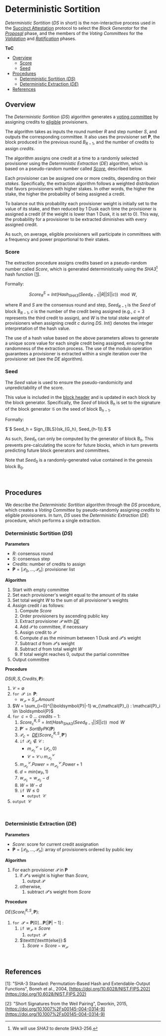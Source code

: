 # Deterministic Sortition
*Deterministic Sortition* (*DS* in short) is the non-interactive process used in the [Succinct Attestation][sa] protocol to select the *Block Generator* for the [*Proposal*][prop] phase, and the members of the *Voting Committees* for the [*Validation*][val] and [*Ratification*][rat] phases.

**ToC**
  - [Overview](#overview)
    - [Score](#score)
    - [Seed](#seed)
  - [Procedures](#procedures)
    - [Deterministic Sortition (*DS*)](#deterministic-sortition-ds)
    - [Deterministic Extraction (*DE*)](#deterministic-extraction-de)
  - [References](#references)


## Overview
The *Deterministic Sortition* ($DS$) algorithm generates a [voting committee][com] by assigning credits to [eligible][pro] provisioners.

The algorithm takes as inputs the round number $R$ and step number $S$, and outputs the corresponding committee.
It also uses the provisioner set $\boldsymbol{P}$, the block produced in the previous round ${B}_{R-1}$, and the number of credits to assign $credits$.

The algorithm assigns one credit at a time to a randomly selected provisioner using the *Deterministic Extraction* ($DE$) algorithm, which is based on a pseudo-random number called [*Score*](#score), described below.

Each provisioner can be assigned one or more credits, depending on their *stakes*. Specifically, the extraction algorithm follows a weighted distribution that favors provisioners with higher stakes. In other words, the higher the stake, the higher the probability of being assigned a credit.

To balance out this probability each provisioner weight is initially set to the value of its stake, and then reduced by 1 Dusk each time the provisioner is assigned a credit (if the weight is lower than 1 Dusk, it is set to 0). This way, the probability for a provisioner to be extracted diminishes with every assigned credit.

As such, on average, eligible provisioners will participate in committees with a frequency and power proportional to their stakes.


### Score
The extraction procedure assigns credits based on a pseudo-random number called *Score*, which is generated deterministically using the *SHA3*[^1] hash function [[1](#references)].
<!-- TODO: mv SHA3 ref to main README or crypto readme -->

Formally:

$$ Score_{R}^{S} = Int( Hash_{SHA3}( Seed_{R-1}||R||S||c ) ) \mod W,$$

where $R$ and $S$ are the consensus round and step, $Seed_{R-1}$ is the $Seed$ of block $\mathsf{B}_{R-1}$, $c$ is the number of the credit being assigned (e.g., $c=3$ represents the third credit to assign), and $W$ is the total *stake weight* of provisioners when assigning credit $c$ during $DS$. $Int()$ denotes the integer interpretation of the hash value.

The use of a hash value based on the above parameters allows to generate a unique score value for each single credit being assigned, ensuring the randomness of the extraction process.
The use of the modulo operation guarantees a provisioner is extracted within a single iteration over the provisioner set (see the $DE$ algorithm).


### Seed
The *Seed* value is used to ensure the pseudo-randomicity and unpredictability of the score.

This value is included in the [block header][bh] and is updated in each block by the block generator. 
Specifically, the $Seed$ of block $`\mathsf{B}_h`$ is set to the signature of the block generator $\mathcal{G}$ on the seed of block $`\mathsf{B}_{h-1}`$.

Formally: 

$`$ Seed_h = Sign_{BLS}(sk_{G_h}, Seed_{h-1}).$`$

As such, $Seed_h$ can only be computed by the generator of block $\mathsf{B}_h$. This prevents pre-calculating the score for future blocks, which in turn prevents predicting future block generators and committees.

Note that $Seed_0$ is a randomly-generated value contained in the genesis block $\mathsf{B}_0$.

<p><br></p>

## Procedures
We describe the *Deterministic Sortition* algorithm through the *DS* procedure, which creates a *Voting Committee* by pseudo-randomly assigning *credits* to eligible provisioners. In turn, *DS* uses the *Deterministic Extraction* (*DE*) procedure, which performs a single extraction.

### Deterministic Sortition (*DS*)

**Parameters**

 - $R$: consensus round
 - $S$: consensus step
 - $Credits$: number of credits to assign
 - $\boldsymbol{P} = [\mathcal{P}_0,\dots,\mathcal{P}_n]$: provisioner list

**Algorithm**

1. Start with empty committee
2. Set each provisioner's weight equal to the amount of its stake
3. Set total weight $W$ to the sum of all provisioner's weights
4. Assign credit $i$ as follows:
   1. Compute $Score$
   2. Order provisioners by ascending public key
   3. Extract provisioner $\mathcal{P}$ with [*DE*][de]
   4. Add $\mathcal{P}$ to committee, if necessary
   5. Assign credit to $\mathcal{P}$
   6. Compute $d$ as the minimum between $1$ Dusk and $\mathcal{P}$'s weight
   7. Subtract $d$ from $\mathcal{P}$'s weight
   8. Subtract $d$ from total weight $W$
   9. If total weight reaches 0, output the partial committee
5. Output committee

**Procedure**

$DS(R, S, Credits, \boldsymbol{P})$:
1. $\mathcal{C} = \emptyset$
2. $\texttt{for } \mathcal{P} \texttt{ in } \boldsymbol{P} :$
   - $w_\mathcal{P} = S_\mathcal{P}.Amount$
3. $`W = \sum_{i=0}^{|\boldsymbol{P}|-1} w_{\mathcal{P}_i} : \mathcal{P}_i \in \boldsymbol{P}`$
4. $\texttt{for } c = 0\text{ }\dots\text{ }credits{-}1$:
   1. $Score_c^{R,S} = Int(Hash_{SHA3}( Seed_{R-1}||S||c)) \mod W$
   2. $\boldsymbol{P}' = SortByPK(\boldsymbol{P})$
   3. $\mathcal{P}_c = \text{ }$[*DE*][de]$(Score_c^{R,S}, \boldsymbol{P}')$
   4. $\texttt{if } \mathcal{P}_c \notin \mathcal{C}$ : 
       - $m_{\mathcal{P}_c}^\mathcal{C} = (\mathcal{P}_c,0)$ 
       - $\mathcal{C} = \mathcal{C} \cup m_{\mathcal{P}_c}^\mathcal{C}$
   5. $`m_{\mathcal{P}_c}^\mathcal{C}.Power = m_{\mathcal{P}_c}^\mathcal{C}.Power+1`$
   6. $d = min(w_{P},1)$
   7. $`w_{\mathcal{P}_c} = w_{\mathcal{P}_c} - d`$
   8. $W = W - d$
   9.  $\texttt{if } W \le 0$
       - $\texttt{output } \mathcal{C}$
5. $\texttt{output } \mathcal{C}$

<p><br></p>

### Deterministic Extraction (*DE*)

**Parameters**
 - $Score$: score for current credit assignation
 - $\boldsymbol{P} = [\mathcal{P}_0,\dots,\mathcal{P}_n]$: array of provisioners ordered by public key

**Algorithm**
  1. For each provisioner $\mathcal{P}$ in $\boldsymbol{P}$
     1. if $\mathcal{P}$'s weight is higher than $Score$, 
        1. output $\mathcal{P}$
     2. otherwise, 
        1. subtract $\mathcal{P}$'s weight from $Score$

**Procedure**

$`DE(Score_i^{R,S}, \boldsymbol{P})`$:
  1. $\texttt{for }  \mathcal{P} = \boldsymbol{P}[0] \dots \boldsymbol{P}[|\boldsymbol{P}|-1]$ :
     1. $\texttt{if } w_\mathcal{P} \ge Score$
        1. $\texttt{output } \mathcal{P}$
     2. $\texttt{\texttt{else}}:$
        1. $Score = Score - w_\mathcal{P}$

<!-- Note that the outer $loop$ means that if the $for$ loop ends (i.e. no provisioner was extracted), it starts over with $j=0$. -->

<p><br></p>



<!----------------------- REFERENCES ----------------------->
## References
<!-- TODO: mv to Consensus README. SHA3 is also used for the block header -->
<a name="rsha3"></a>
[1]: "SHA-3 Standard: Permutation-Based Hash and Extendable-Output Functions", Boneh et al., 2004, [https://doi.org/10.6028/NIST.FIPS.202](https://doi.org/10.6028/NIST.FIPS.202)

[2]: "Short Signatures from the Weil Pairing", Dworkin, 2015, [https://doi.org/10.1007%2Fs00145-004-0314-9](https://doi.org/10.1007%2Fs00145-004-0314-9)


<!----------------------- FOOTNOTES ----------------------->

[^1]: We will use *SHA3* to denote SHA3-256.

<!------------------------- LINKS ------------------------->
<!-- https://github.com/dusk-network/dusk-protocol/tree/main/consensus/sortition/README.md  -->
[ds]: #deterministic-sortition-ds
[de]: #deterministic-extraction-de

<!-- Blockchain -->
[bh]:  https://github.com/dusk-network/dusk-protocol/tree/main/blockchain/README.md#blockheader
<!-- Consensus -->
[sa]:  https://github.com/dusk-network/dusk-protocol/tree/main/consensus/README.md
[env]: https://github.com/dusk-network/dusk-protocol/tree/main/consensus/README.md#environment

[prop]: https://github.com/dusk-network/dusk-protocol/tree/main/consensus/proposal/README.md
[val]:  https://github.com/dusk-network/dusk-protocol/tree/main/consensus/validation/README.md
[rat]:  https://github.com/dusk-network/dusk-protocol/tree/main/consensus/ratification/README.md

<!-- Basics -->
[pro]: https://github.com/dusk-network/dusk-protocol/tree/main/consensus/basics/README.md##provisioners-and-stakes
[com]: https://github.com/dusk-network/dusk-protocol/tree/main/consensus/basics/README.md#voting-committees